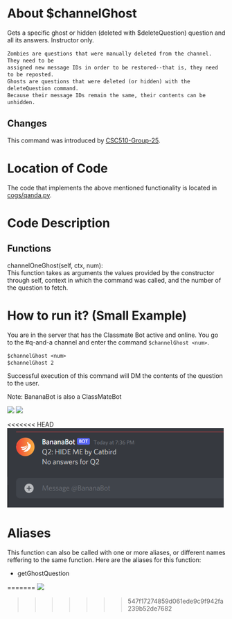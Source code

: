 # About $channelGhost

Gets a specific ghost or hidden (deleted with $deleteQuestion) question and all its answers. Instructor only.

```
Zombies are questions that were manually deleted from the channel. They need to be
assigned new message IDs in order to be restored--that is, they need to be reposted.
Ghosts are questions that were deleted (or hidden) with the deleteQuestion command.
Because their message IDs remain the same, their contents can be unhidden.
```

## Changes

This command was introduced by [CSC510-Group-25](https://github.com/CSC510-Group-25/ClassMateBot/).

# Location of Code
The code that implements the above mentioned functionality is located in [cogs/qanda.py](https://github.com/maddaicita/ClassMateBot-1.1/blob/main/cogs/qanda.py).

# Code Description
## Functions
channelOneGhost(self, ctx, num): <br>
This function takes as arguments the values provided by the constructor through self, context in which the command was called, and the number of the question to fetch.

# How to run it? (Small Example)
You are in the server that has the Classmate Bot active and online. You go to
the #q-and-a channel and enter the command `$channelGhost <num>`.

```
$channelGhost <num>
$channelGhost 2
```
Successful execution of this command will DM the contents of the question to the user.

Note: BananaBot is also a ClassMateBot

<img src="https://github.com/maddaicita/ClassMateBot-1.1/blob/main/data/proj3media/channelGhost/channelghost1.png?raw=true" width="500">

<img src="https://github.com/maddaicita/ClassMateBot-1.1/blob/main/data/proj3media/channelGhost/channelghost2.png?raw=true" width="500">

<<<<<<< HEAD
<img src="https://github.com/CSC510-Group-25/ClassMateBot/blob/group25-command-docs/data/proj3media/channelGhost/channelghost3.png?raw=true" width="500">

# Aliases

This function can also be called with one or more aliases, or different names reffering to the same function. Here are the aliases for this function:

 - getGhostQuestion 
 
=======
<img src="https://github.com/maddaicita/ClassMateBot-1.1/blob/main/data/proj3media/channelGhost/channelghost3.png?raw=true" width="500">
>>>>>>> 547f17274859d061ede9c9f942fa239b52de7682
